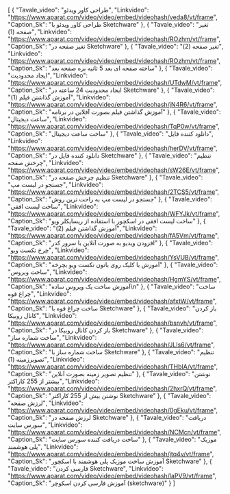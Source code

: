 [
  {
    "Tavale_video": "طراحی کاور ویدئو",
    "Linkvideo": "https://www.aparat.com/video/video/embed/videohash/veda8/vt/frame",
    "Caption_Sk": "طراحی کاور ویدئو با Sketchware"
  },
  {
    "Tavale_video": "تغیر صفحه (1)",
    "Linkvideo": "https://www.aparat.com/video/video/embed/videohash/ROzhm/vt/frame",
    "Caption_Sk": "تغیر صفحه در Sketchware"
  },
  {
    "Tavale_video": "تغیر صفحه (2)",
    "Linkvideo": "https://www.aparat.com/video/video/embed/videohash/ROzhm/vt/frame",
    "Caption_Sk": "ساخته صفحه ای بعد 5 ثانیه بره صفحه بعد"
  },
  {
    "Tavale_video": "ایجاد محدودیت",
    "Linkvideo": "https://www.aparat.com/video/video/embed/videohash/UTdwM/vt/frame",
    "Caption_Sk": "ایجاد محدودیت 24 ساعته در Sketchware"
  },
  {
    "Tavale_video": "آموزش گذاشتن فیلم (1)",
    "Linkvideo": "https://www.aparat.com/video/video/embed/videohash/jN4R6/vt/frame",
    "Caption_Sk": "آموزش گذاشتن فیلم بصورت آفلاین در برنامه"
  },
  {
    "Tavale_video": "ساعت دیجیتال",
    "Linkvideo": "https://www.aparat.com/video/video/embed/videohash/TqP0w/vt/frame",
    "Caption_Sk": "ساخت ساعت دیجیتال"
  },
  {
    "Tavale_video": "دانلود کننده فایل",
    "Linkvideo": "https://www.aparat.com/video/video/embed/videohash/herDV/vt/frame",
    "Caption_Sk": "دانلود کننده فایل در Sketchware"
  },
  {
    "Tavale_video": "تنظیم چرخش صفحه",
    "Linkvideo": "https://www.aparat.com/video/video/embed/videohash/sW26E/vt/frame",
    "Caption_Sk": "تنظیم چرخش صفحه در Sketchware"
  },
  {
    "Tavale_video": "جستجو در لیست مپ",
    "Linkvideo": "https://www.aparat.com/video/video/embed/videohash/2TCS5/vt/frame",
    "Caption_Sk": "جستجو در لیست مپ به راحت ترین روش"
  },
  {
    "Tavale_video": "ساخت لیست افقی",
    "Linkvideo": "https://www.aparat.com/video/video/embed/videohash/WFYJk/vt/frame",
    "Caption_Sk": "ساخت لیست افقی در اسکچور با استفاده از ریسایکلر ویو"
  },
  {
    "Tavale_video": "آموزش گذاشتن فیلم (2)",
    "Linkvideo": "https://www.aparat.com/video/video/embed/videohash/fA5Vm/vt/frame",
    "Caption_Sk": "افزودن ویدیو به صورت آنلاین با سرور کدر"
  },
  {
    "Tavale_video": "چرخ تکست ویو",
    "Linkvideo": "https://www.aparat.com/video/video/embed/videohash/YsVUB/vt/frame",
    "Caption_Sk": "آموزش با کلیک روی باتون تکست ویو بچرخه"
  },
  {
    "Tavale_video": "ساخت ویروس",
    "Linkvideo": "https://www.aparat.com/video/video/embed/videohash/HgmYS/vt/frame",
    "Caption_Sk": "آموزش ساخت یک ویروس ساده\n"
  },
  {
    "Tavale_video": "ساخت چراغ قوه",
    "Linkvideo": "https://www.aparat.com/video/video/embed/videohash/afxtW/vt/frame",
    "Caption_Sk": "ساخت چراغ قوه با Sketchware"
  },
  {
    "Tavale_video": "باز کردن کانال روبیکا",
    "Linkvideo": "https://www.aparat.com/video/video/embed/videohash/bsnvh/vt/frame",
    "Caption_Sk": "باز کردن کانال روبیکا در Sketchware"
  },
  {
    "Tavale_video": "ساخت شماره ساز",
    "Linkvideo": "https://www.aparat.com/video/video/embed/videohash/JLIs6/vt/frame",
    "Caption_Sk": "ساخت شماره ساز با Sketchware"
  },
  {
    "Tavale_video": "تنظیم تصویرزمینه (1)",
    "Linkvideo": "https://www.aparat.com/video/video/embed/videohash/THbIA/vt/frame",
    "Caption_Sk": "تنظیم تصویر زمینه بصورت آنلاین"
  },
  {
    "Tavale_video": "نوشتن بیشتر از 255 کاراکتر",
    "Linkvideo": "https://www.aparat.com/video/video/embed/videohash/2hxrQ/vt/frame",
    "Caption_Sk": "نوشتن بیش از 255 کاراکتر Sketchware"
  },
  {
    "Tavale_video": "لرزش صفحه",
    "Linkvideo": "https://www.aparat.com/video/video/embed/videohash/0gEku/vt/frame",
    "Caption_Sk": "لرزش صفحه در Sketchware"
  },
  {
    "Tavale_video": "دریافت سورس سایت",
    "Linkvideo": "https://www.aparat.com/video/video/embed/videohash/NCMcn/vt/frame",
    "Caption_Sk": "ساخت دریافت کننده سورس سایت"
  },
  {
    "Tavale_video": "موزیک پلی هوشمند",
    "Linkvideo": "https://www.aparat.com/video/video/embed/videohash/jtq4v/vt/frame",
    "Caption_Sk": "آموزش ساخت موزیک پلی هوشمند با اسکچور Sketchware"
  },
  {
    "Tavale_video": "فارسی کردن Sketchware",
    "Linkvideo": "https://www.aparat.com/video/video/embed/videohash/laPV9/vt/frame",
    "Caption_Sk": "آموزش فارسی کردن اسکوچر (sketchware)"
  }
]
